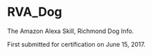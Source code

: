 # RVA_Dog  

The Amazon Alexa Skill, Richmond Dog Info.  

First submitted for certification on June 15, 2017.  


